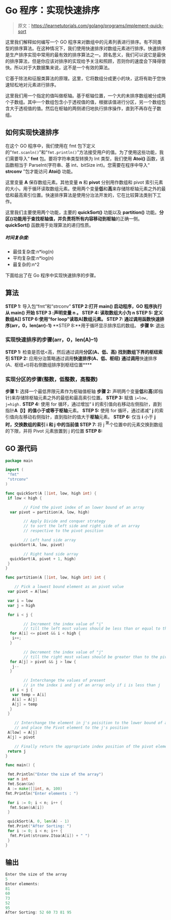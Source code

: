 # Go 程序：实现快速排序

> 原文：<https://learnetutorials.com/golang/programs/implement-quick-sort>

这里我们解释如何编写一个 GO 程序来对数组中的元素列表进行排序。有不同类型的排序算法。在这种情况下，我们使用快速排序对数组元素进行排序。快速排序是生产排序实现中常用的最有效的排序算法之一。顾名思义，我们可以说它是最快的排序算法，但是你应该对排序的实现给予关注和照顾，否则你的速度会下降得很快。所以对于大数据集来说，这不是一个有效的算法。

它基于除法和征服类算法的原理。这里，它将数组分成更小的块，这将有助于您快速轻松地对元素进行排序。

这里我们用一个指定的值叫做枢轴。基于枢轴位置，一个大的未排序数组被分成两个子数组。其中一个数组包含小于透视值的值，根据该值进行分区，另一个数组包含大于透视值的值。然后在枢轴的两侧递归地执行排序操作，直到不再存在子数组。

## 如何实现快速排序

在这个 GO 程序中，我们使用在 fmt 包下定义的“`fmt.scanln()`”和“`fmt.println()`”方法接受用户的值。为了使用这些功能，我们需要导入“ **fmt** 包。要将字符串类型转换为 Int 类型，我们使用 **Atoi()** 函数，该函数相当于 ParseInt(字符串、基 int、bitSize int)。您需要在程序中导入“ **strconv** ”包才能访问 **Atoi()** 功能。

这里变量 **A** 保存数组元素。其他变量 **n** 和 **pivot** 分别用作数组和 pivot 索引元素的大小。用于循环读取数组元素。使用两个变量**低**和**高**来存储除枢轴元素之外的最低和最高索引位置。快速排序算法是使用分治法开发的，它在比较算法类别下工作。

这里我们主要使用两个功能，主要的 **quickSort()** 功能以及 **partition()** 功能。**分区()**功能用于查找枢轴值，并负责将所有内容移动到**枢轴**的正确一侧。 **quickSort()** 函数用于处理算法的递归性质。

##### **时间复杂度:**

*   最佳复杂度:n*log(n)
*   平均复杂度:n*log(n)
*   最复杂的:n^2

下面给出了在 Go 程序中实现快速排序的步骤。

## 算法

**STEP 1:** 导入包“fmt”和“strconv”
**STEP 2:**打开 **main()** 启动程序，GO 程序执行从 **main()**
**开始 STEP 3** :声明变量 **n** 。
**STEP 4:** 读取数组大小为 **n**
**STEP 5:** 定义数组**A[]**
**STEP 6:**使用“for loop”读取**A[**数组元素。
**STEP 7:** 通过调用函数**快速排序(arr，0，len(arr)-1)**
**STEP 8:**用于循环显示排序后的数组。
**步骤 9:** 退出

### 实现快速排序的步骤(arr，0，len(A)–1)

**STEP 1:** 检查是否低<高，然后通过调用**分区(A、低、高)**
**找到数组下界的枢纽索引 STEP 2:** 应用分治策略通过调用**快速排序(A、低、枢纽)**
**通过调用**快速排序(A、枢纽+t)将右侧数组排序到枢纽位置****

### 实现分区的步骤(整数，低整数，高整数)

**步骤 1:** 选择一个最低界限元素作为枢轴值枢轴
**步骤 2:** 声明两个变量**低**和**高**(即指针)来存储除枢轴元素之外的最低和最高索引位置。
**STEP 3:** 赋值 `i=low, j=high.`
**STEP 4:** 使用 for 循环，通过增加“ **i** 的索引值向右移动左侧指针，直到指针**A【I】**的值小于或等于**枢轴**元素。
**STEP 5:** 使用 for 循环，通过递减“ **j** 的索引值向左移动右侧指针，直到指针的值大于**枢轴**元素。
**STEP 6:** 仅当 **i** 小于 **j**
**时，交换数组的索引 **i** 和 **j** 中的当前值 STEP 7:** 将 j <sup>第</sup>个位置中的元素交换到数组的下限，并将 Pivot 元素放置到 j 的位置
**STEP 8:**

## GO 源代码

```go
package main

import (
 "fmt"
 "strconv"
)

func quickSort(A []int, low, high int) {
 if low < high {

        // Find the pivot index of an lower bound of an array
  var pivot = partition(A, low, high)

        // Apply Divide and conquer strategy
        // to sort the left side and right side of an array
        // respective to the pivot position

        // Left hand side array
  quickSort(A, low, pivot)

        // Right hand side array
  quickSort(A, pivot + 1, high)
 }
}

func partition(A []int, low, high int) int {

    // Pick a lowest bound element as an pivot value
 var pivot = A[low]

 var i = low
 var j = high

 for i < j {

        // Increment the index value of "i"
        // till the left most values should be less than or equal to the pivot value
  for A[i] <= pivot && i < high {
   i++;
  }

        // Decrement the index value of "j"
        // till the right most values should be greater than to the pivot value
  for A[j] > pivot && j > low {
   j--
  }

        // Interchange the values of present 
        // in the index i and j of an array only if i is less than j
  if i < j {
   var temp = A[i]
   A[i] = A[j]
   A[j] = temp
  }
 }

    // Interchange the element in j's poisition to the lower bound of an array
    // and place the Pivot element to the j's position
 A[low] = A[j]
 A[j] = pivot

    // Finally return the appropriate index position of the pivot element
 return j
}

func main() {

 fmt.Println("Enter the size of the array")
 var n int
 fmt.Scan(&n)
 A := make([]int, n, 100)
fmt.Println("Enter elements : ")

 for i := 0; i < n; i++ {
  fmt.Scan(&A[i])
 }

 quickSort(A, 0, len(A) - 1)
 fmt.Print("After Sorting: ")
 for i := 0; i < n; i++ {
  fmt.Print(strconv.Itoa(A[i]) + " ")
 }
} 

```

## 输出

```go
Enter the size of the array
5
Enter elements: 
81
60
73
52
95
After Sorting: 52 60 73 81 95 
```